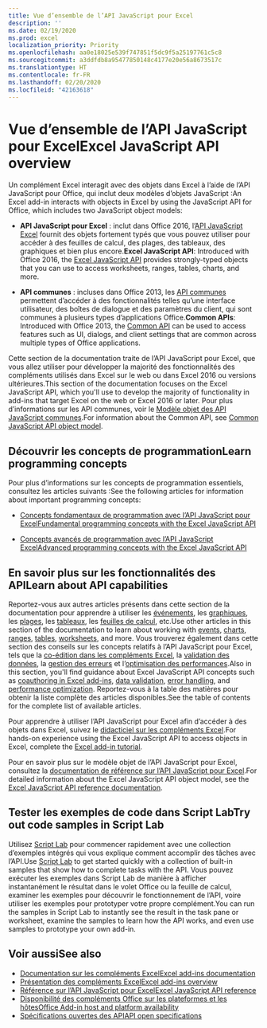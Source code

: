 ```yaml
---
title: Vue d’ensemble de l’API JavaScript pour Excel
description: ''
ms.date: 02/19/2020
ms.prod: excel
localization_priority: Priority
ms.openlocfilehash: aa0e18025e539f747851f5dc9f5a25197761c5c8
ms.sourcegitcommit: a3ddfdb8a95477850148c4177e20e56a8673517c
ms.translationtype: HT
ms.contentlocale: fr-FR
ms.lasthandoff: 02/20/2020
ms.locfileid: "42163618"
---
```

# <a name="excel-javascript-api-overview"></a><span data-ttu-id="f2831-102">Vue d’ensemble de l’API JavaScript pour Excel</span><span class="sxs-lookup"><span data-stu-id="f2831-102">Excel JavaScript API overview</span></span>

<span data-ttu-id="f2831-103">Un complément Excel interagit avec des objets dans Excel à l’aide de l’API JavaScript pour Office, qui inclut deux modèles d’objets JavaScript :</span><span class="sxs-lookup"><span data-stu-id="f2831-103">An Excel add-in interacts with objects in Excel by using the JavaScript API for Office, which includes two JavaScript object models:</span></span>

* <span data-ttu-id="f2831-104">**API JavaScript pour Excel** : inclut dans Office 2016, l’[API JavaScript Excel](/javascript/api/excel) fournit des objets fortement typés que vous pouvez utiliser pour accéder à des feuilles de calcul, des plages, des tableaux, des graphiques et bien plus encore.</span><span class="sxs-lookup"><span data-stu-id="f2831-104">**Excel JavaScript API**: Introduced with Office 2016, the [Excel JavaScript API](/javascript/api/excel) provides strongly-typed objects that you can use to access worksheets, ranges, tables, charts, and more.</span></span> 

* <span data-ttu-id="f2831-105">**API communes** : incluses dans Office 2013, les [API communes](/javascript/api/office) permettent d’accéder à des fonctionnalités telles qu’une interface utilisateur, des boîtes de dialogue et des paramètres du client, qui sont communes à plusieurs types d’applications Office.</span><span class="sxs-lookup"><span data-stu-id="f2831-105">**Common APIs**: Introduced with Office 2013, the [Common API](/javascript/api/office) can be used to access features such as UI, dialogs, and client settings that are common across multiple types of Office applications.</span></span>

<span data-ttu-id="f2831-106">Cette section de la documentation traite de l’API JavaScript pour Excel, que vous allez utiliser pour développer la majorité des fonctionnalités des compléments utilisés dans Excel sur le web ou dans Excel 2016 ou versions ultérieures.</span><span class="sxs-lookup"><span data-stu-id="f2831-106">This section of the documentation focuses on the Excel JavaScript API, which you'll use to develop the majority of functionality in add-ins that target Excel on the web or Excel 2016 or later.</span></span> <span data-ttu-id="f2831-107">Pour plus d’informations sur les API communes, voir le [Modèle objet des API JavaScript communes](../../develop/office-javascript-api-object-model.md).</span><span class="sxs-lookup"><span data-stu-id="f2831-107">For information about the Common API, see [Common JavaScript API object model](../../develop/office-javascript-api-object-model.md).</span></span> 

## <a name="learn-programming-concepts"></a><span data-ttu-id="f2831-108">Découvrir les concepts de programmation</span><span class="sxs-lookup"><span data-stu-id="f2831-108">Learn programming concepts</span></span>

<span data-ttu-id="f2831-109">Pour plus d’informations sur les concepts de programmation essentiels, consultez les articles suivants :</span><span class="sxs-lookup"><span data-stu-id="f2831-109">See the following articles for information about important programming concepts:</span></span>
 
- [<span data-ttu-id="f2831-110">Concepts fondamentaux de programmation avec l’API JavaScript pour Excel</span><span class="sxs-lookup"><span data-stu-id="f2831-110">Fundamental programming concepts with the Excel JavaScript API</span></span>](../../excel/excel-add-ins-core-concepts.md)

- [<span data-ttu-id="f2831-111">Concepts avancés de programmation avec l’API JavaScript Excel</span><span class="sxs-lookup"><span data-stu-id="f2831-111">Advanced programming concepts with the Excel JavaScript API</span></span>](../../excel/excel-add-ins-advanced-concepts.md)

## <a name="learn-about-api-capabilities"></a><span data-ttu-id="f2831-112">En savoir plus sur les fonctionnalités des API</span><span class="sxs-lookup"><span data-stu-id="f2831-112">Learn about API capabilities</span></span>

<span data-ttu-id="f2831-113">Reportez-vous aux autres articles présents dans cette section de la documentation pour apprendre à utiliser les [événements](../../excel/excel-add-ins-events.md), les [graphiques](../../excel/excel-add-ins-charts.md), les [plages](../../excel/excel-add-ins-ranges.md), les [tableaux](../../excel/excel-add-ins-tables.md), les [feuilles de calcul](../../excel/excel-add-ins-worksheets.md), etc.</span><span class="sxs-lookup"><span data-stu-id="f2831-113">Use other articles in this section of the documentation to learn about working with [events](../../excel/excel-add-ins-events.md), [charts](../../excel/excel-add-ins-charts.md), [ranges](../../excel/excel-add-ins-ranges.md), [tables](../../excel/excel-add-ins-tables.md), [worksheets](../../excel/excel-add-ins-worksheets.md), and more.</span></span> <span data-ttu-id="f2831-114">Vous trouverez également dans cette section des conseils sur les concepts relatifs à l’API JavaScript pour Excel, tels que la [co-édition dans les compléments Excel](../../excel/co-authoring-in-excel-add-ins.md), la [validation des données](../../excel/excel-add-ins-data-validation.md), la [gestion des erreurs](../../excel/excel-add-ins-error-handling.md) et l’[optimisation des performances](../../excel/performance.md).</span><span class="sxs-lookup"><span data-stu-id="f2831-114">Also in this section, you'll find guidance about Excel JavaScript API concepts such as [coauthoring in Excel add-ins](../../excel/co-authoring-in-excel-add-ins.md), [data validation](../../excel/excel-add-ins-data-validation.md), [error handling](../../excel/excel-add-ins-error-handling.md), and [performance optimization](../../excel/performance.md).</span></span> <span data-ttu-id="f2831-115">Reportez-vous à la table des matières pour obtenir la liste complète des articles disponibles.</span><span class="sxs-lookup"><span data-stu-id="f2831-115">See the table of contents for the complete list of available articles.</span></span>

<span data-ttu-id="f2831-116">Pour apprendre à utiliser l’API JavaScript pour Excel afin d’accéder à des objets dans Excel, suivez le [didacticiel sur les compléments Excel](../../tutorials/excel-tutorial.md).</span><span class="sxs-lookup"><span data-stu-id="f2831-116">For hands-on experience using the Excel JavaScript API to access objects in Excel, complete the [Excel add-in tutorial](../../tutorials/excel-tutorial.md).</span></span> 

<span data-ttu-id="f2831-117">Pour en savoir plus sur le modèle objet de l’API JavaScript pour Excel, consultez la [documentation de référence sur l’API JavaScript pour Excel](/javascript/api/excel).</span><span class="sxs-lookup"><span data-stu-id="f2831-117">For detailed information about the Excel JavaScript API object model, see the [Excel JavaScript API reference documentation](/javascript/api/excel).</span></span>

## <a name="try-out-code-samples-in-script-lab"></a><span data-ttu-id="f2831-118">Tester les exemples de code dans Script Lab</span><span class="sxs-lookup"><span data-stu-id="f2831-118">Try out code samples in Script Lab</span></span>

<span data-ttu-id="f2831-119">Utilisez [Script Lab](../../overview/explore-with-script-lab.md) pour commencer rapidement avec une collection d’exemples intégrés qui vous explique comment accomplir des tâches avec l’API.</span><span class="sxs-lookup"><span data-stu-id="f2831-119">Use [Script Lab](../../overview/explore-with-script-lab.md) to get started quickly with a collection of built-in samples that show how to complete tasks with the API.</span></span> <span data-ttu-id="f2831-120">Vous pouvez exécuter les exemples dans Script Lab de manière à afficher instantanément le résultat dans le volet Office ou la feuille de calcul, examiner les exemples pour découvrir le fonctionnement de l’API, voire utiliser les exemples pour prototyper votre propre complément.</span><span class="sxs-lookup"><span data-stu-id="f2831-120">You can run the samples in Script Lab to instantly see the result in the task pane or worksheet, examine the samples to learn how the API works, and even use samples to prototype your own add-in.</span></span>

## <a name="see-also"></a><span data-ttu-id="f2831-121">Voir aussi</span><span class="sxs-lookup"><span data-stu-id="f2831-121">See also</span></span>

- [<span data-ttu-id="f2831-122">Documentation sur les compléments Excel</span><span class="sxs-lookup"><span data-stu-id="f2831-122">Excel add-ins documentation</span></span>](../../excel/index.md)
- [<span data-ttu-id="f2831-123">Présentation des compléments Excel</span><span class="sxs-lookup"><span data-stu-id="f2831-123">Excel add-ins overview</span></span>](../../excel/excel-add-ins-overview.md)
- [<span data-ttu-id="f2831-124">Référence sur l’API JavaScript pour Excel</span><span class="sxs-lookup"><span data-stu-id="f2831-124">Excel JavaScript API reference</span></span>](/javascript/api/excel)
- [<span data-ttu-id="f2831-125">Disponibilité des compléments Office sur les plateformes et les hôtes</span><span class="sxs-lookup"><span data-stu-id="f2831-125">Office Add-in host and platform availability</span></span>](../../overview/office-add-in-availability.md)
- [<span data-ttu-id="f2831-126">Spécifications ouvertes des API</span><span class="sxs-lookup"><span data-stu-id="f2831-126">API open specifications</span></span>](../openspec/openspec.md)
